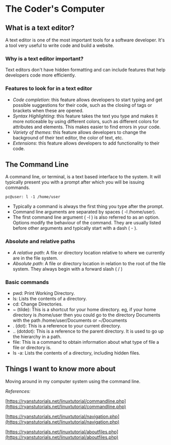 
# The Coder's Computer

## What is a text editor?

A text editor is one of the most important tools for a software developer. It's a tool very useful to write code and build a website.  

### Why is a text editor important?

Text editors don't have hidden formatting and can include features that help developers code more efficiently.

### Features to look for in a text editor

- *Code completion*: this feature allows developers to start typing and get possible suggestions for their code, such as the closing of tags or brackets when these are opened. 
- *Syntax Highlighting*: this feature takes the text you type and makes it more noticeable by using different colors, such as different colors for attributes and elements. This makes easier to find errors in your code.
- *Variety of themes*: this feature allows developers to change the background of their text editor, the color of text, etc.
- *Extensions*: this feature allows developers to add functionality to their code.

## The Command Line

A command line, or terminal, is a text based interface to the system. It will typically present you with a prompt after which you will be issuing commands.

`pc@user: l -1 /home/user`

- Typically a command is always the first thing you type after the prompt.
- Command line arguments are separated by spaces ( -l /home/user). 
- The first command line argument ( -l ) is also referred to as an option. Options modify the behaviour of the command. They are usually listed before other arguments and typically start with a dash ( - ).

### Absolute and relative paths

- *A relative path*: A file or directory location relative to where we currently are in the file system.
- *Absolute path*: A file or directory location in relation to the root of the file system. They always begin with a forward slash ( / )

### Basic commands

- pwd: Print Working Directory.
- ls: Lists the contents of a directory.
- cd: Change Directories.
- ~ (tilde): This is a shortcut for your home directory. eg, if your home directory is /home/user then you could go to the directory Documents with the path /home/user/Documents or ~/Documents
- . (dot): This is a reference to your current directory. 
- .. (dotdot): This is a reference to the parent directory. It is used to go up the hierarchy in a path.
- file: This is a command to obtain information about what type of file a file or directory is.
- ls -a: Lists the contents of a directory, including hidden files.

## Things I want to know more about

Moving around in my computer system using the command line.

*References:*

[https://ryanstutorials.net/linuxtutorial/commandline.php](https://ryanstutorials.net/linuxtutorial/commandline.php)

[https://ryanstutorials.net/linuxtutorial/navigation.php](https://ryanstutorials.net/linuxtutorial/navigation.php)

[https://ryanstutorials.net/linuxtutorial/aboutfiles.php](https://ryanstutorials.net/linuxtutorial/aboutfiles.php)
